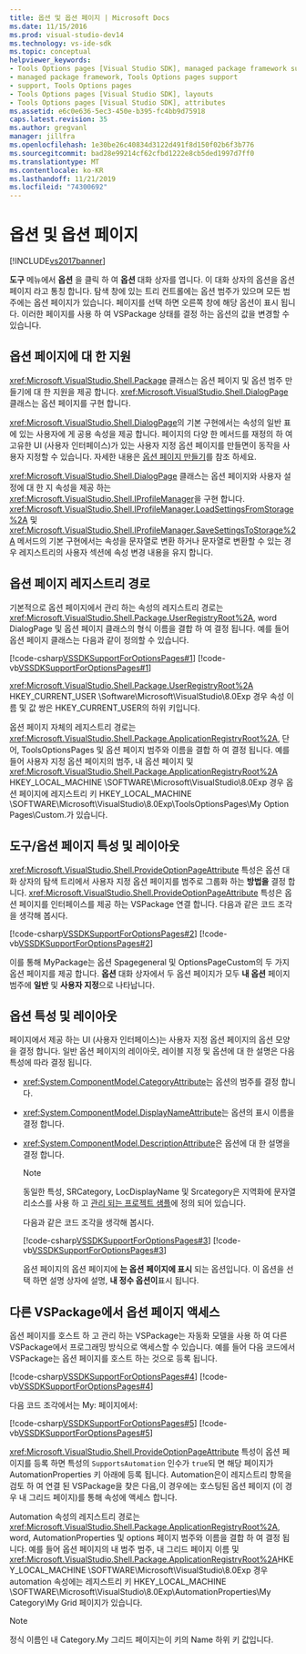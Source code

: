 ```yaml
---
title: 옵션 및 옵션 페이지 | Microsoft Docs
ms.date: 11/15/2016
ms.prod: visual-studio-dev14
ms.technology: vs-ide-sdk
ms.topic: conceptual
helpviewer_keywords:
- Tools Options pages [Visual Studio SDK], managed package framework support
- managed package framework, Tools Options pages support
- support, Tools Options pages
- Tools Options pages [Visual Studio SDK], layouts
- Tools Options pages [Visual Studio SDK], attributes
ms.assetid: e6c0e636-5ec3-450e-b395-fc4bb9d75918
caps.latest.revision: 35
ms.author: gregvanl
manager: jillfra
ms.openlocfilehash: 1e30be26c40834d3122d491f8d150f02b6f3b776
ms.sourcegitcommit: bad28e99214cf62cfbd1222e8cb5ded1997d7ff0
ms.translationtype: MT
ms.contentlocale: ko-KR
ms.lasthandoff: 11/21/2019
ms.locfileid: "74300692"
---
```

# <a name="options-and-options-pages"></a>옵션 및 옵션 페이지
[!INCLUDE[vs2017banner](../../includes/vs2017banner.md)]

**도구** 메뉴에서 **옵션** 을 클릭 하 여 **옵션** 대화 상자를 엽니다. 이 대화 상자의 옵션을 옵션 페이지 라고 통칭 합니다. 탐색 창에 있는 트리 컨트롤에는 옵션 범주가 있으며 모든 범주에는 옵션 페이지가 있습니다. 페이지를 선택 하면 오른쪽 창에 해당 옵션이 표시 됩니다. 이러한 페이지를 사용 하 여 VSPackage 상태를 결정 하는 옵션의 값을 변경할 수 있습니다.  
  
## <a name="support-for-options-pages"></a>옵션 페이지에 대 한 지원  
 <xref:Microsoft.VisualStudio.Shell.Package> 클래스는 옵션 페이지 및 옵션 범주 만들기에 대 한 지원을 제공 합니다. <xref:Microsoft.VisualStudio.Shell.DialogPage> 클래스는 옵션 페이지를 구현 합니다.  
  
 <xref:Microsoft.VisualStudio.Shell.DialogPage>의 기본 구현에서는 속성의 일반 표에 있는 사용자에 게 공용 속성을 제공 합니다. 페이지의 다양 한 메서드를 재정의 하 여 고유한 UI (사용자 인터페이스)가 있는 사용자 지정 옵션 페이지를 만들면이 동작을 사용자 지정할 수 있습니다. 자세한 내용은 [옵션 페이지 만들기](../../extensibility/creating-an-options-page.md)를 참조 하세요.  
  
 <xref:Microsoft.VisualStudio.Shell.DialogPage> 클래스는 옵션 페이지와 사용자 설정에 대 한 지 속성을 제공 하는 <xref:Microsoft.VisualStudio.Shell.IProfileManager>을 구현 합니다. <xref:Microsoft.VisualStudio.Shell.IProfileManager.LoadSettingsFromStorage%2A> 및 <xref:Microsoft.VisualStudio.Shell.IProfileManager.SaveSettingsToStorage%2A> 메서드의 기본 구현에서는 속성을 문자열로 변환 하거나 문자열로 변환할 수 있는 경우 레지스트리의 사용자 섹션에 속성 변경 내용을 유지 합니다.  
  
## <a name="options-page-registry-path"></a>옵션 페이지 레지스트리 경로  
 기본적으로 옵션 페이지에서 관리 하는 속성의 레지스트리 경로는 <xref:Microsoft.VisualStudio.Shell.Package.UserRegistryRoot%2A>, word DialogPage 및 옵션 페이지 클래스의 형식 이름을 결합 하 여 결정 됩니다. 예를 들어 옵션 페이지 클래스는 다음과 같이 정의할 수 있습니다.  
  
 [!code-csharp[VSSDKSupportForOptionsPages#1](../../snippets/csharp/VS_Snippets_VSSDK/vssdksupportforoptionspages/cs/vssdksupportforoptionspagespackage.cs#1)]
 [!code-vb[VSSDKSupportForOptionsPages#1](../../snippets/visualbasic/VS_Snippets_VSSDK/vssdksupportforoptionspages/vb/vssdksupportforoptionspagespackage.vb#1)]  
  
 <xref:Microsoft.VisualStudio.Shell.Package.UserRegistryRoot%2A> HKEY_CURRENT_USER \Software\Microsoft\VisualStudio\8.0Exp 경우 속성 이름 및 값 쌍은 HKEY_CURRENT_USER의 하위 키입니다.  
  
 옵션 페이지 자체의 레지스트리 경로는 <xref:Microsoft.VisualStudio.Shell.Package.ApplicationRegistryRoot%2A>, 단어, ToolsOptionsPages 및 옵션 페이지 범주와 이름을 결합 하 여 결정 됩니다. 예를 들어 사용자 지정 옵션 페이지의 범주, 내 옵션 페이지 및 <xref:Microsoft.VisualStudio.Shell.Package.ApplicationRegistryRoot%2A> HKEY_LOCAL_MACHINE \SOFTWARE\Microsoft\VisualStudio\8.0Exp 경우 옵션 페이지에 레지스트리 키 HKEY_LOCAL_MACHINE \SOFTWARE\Microsoft\VisualStudio\8.0Exp\ToolsOptionsPages\My Option Pages\Custom.가 있습니다.  
  
## <a name="toolsoptions-page-attributes-and-layout"></a>도구/옵션 페이지 특성 및 레이아웃  
 <xref:Microsoft.VisualStudio.Shell.ProvideOptionPageAttribute> 특성은 옵션 대화 상자의 탐색 트리에서 사용자 지정 옵션 페이지를 범주로 그룹화 하는 **방법을** 결정 합니다. <xref:Microsoft.VisualStudio.Shell.ProvideOptionPageAttribute> 특성은 옵션 페이지를 인터페이스를 제공 하는 VSPackage 연결 합니다. 다음과 같은 코드 조각을 생각해 봅시다.  
  
 [!code-csharp[VSSDKSupportForOptionsPages#2](../../snippets/csharp/VS_Snippets_VSSDK/vssdksupportforoptionspages/cs/vssdksupportforoptionspagespackage.cs#2)]
 [!code-vb[VSSDKSupportForOptionsPages#2](../../snippets/visualbasic/VS_Snippets_VSSDK/vssdksupportforoptionspages/vb/vssdksupportforoptionspagespackage.vb#2)]  
  
 이를 통해 MyPackage는 옵션 Spagegeneral 및 OptionsPageCustom의 두 가지 옵션 페이지를 제공 합니다. **옵션** 대화 상자에서 두 옵션 페이지가 모두 **내 옵션** 페이지 범주에 **일반** 및 **사용자 지정**으로 나타납니다.  
  
## <a name="option-attributes-and-layout"></a>옵션 특성 및 레이아웃  
 페이지에서 제공 하는 UI (사용자 인터페이스)는 사용자 지정 옵션 페이지의 옵션 모양을 결정 합니다. 일반 옵션 페이지의 레이아웃, 레이블 지정 및 옵션에 대 한 설명은 다음 특성에 따라 결정 됩니다.  
  
- <xref:System.ComponentModel.CategoryAttribute>는 옵션의 범주를 결정 합니다.  
  
- <xref:System.ComponentModel.DisplayNameAttribute>는 옵션의 표시 이름을 결정 합니다.  
  
- <xref:System.ComponentModel.DescriptionAttribute>은 옵션에 대 한 설명을 결정 합니다.  
  
  > [!NOTE]
  > 동일한 특성, SRCategory, LocDisplayName 및 Srcategory은 지역화에 문자열 리소스를 사용 하 고 [관리 되는 프로젝트 샘플](https://go.microsoft.com/fwlink/?LinkId=122774)에 정의 되어 있습니다.  
  
  다음과 같은 코드 조각을 생각해 봅시다.  
  
  [!code-csharp[VSSDKSupportForOptionsPages#3](../../snippets/csharp/VS_Snippets_VSSDK/vssdksupportforoptionspages/cs/optionspagecustom.cs#3)]
  [!code-vb[VSSDKSupportForOptionsPages#3](../../snippets/visualbasic/VS_Snippets_VSSDK/vssdksupportforoptionspages/vb/optionspagegeneral.vb#3)]  
  
  옵션 페이지의 옵션 페이지에 **는 옵션** **페이지에 표시** 되는 옵션입니다. 이 옵션을 선택 하면 설명 상자에 설명, **내 정수 옵션이**표시 됩니다.  
  
## <a name="accessing-options-pages-from-another-vspackage"></a>다른 VSPackage에서 옵션 페이지 액세스  
 옵션 페이지를 호스트 하 고 관리 하는 VSPackage는 자동화 모델을 사용 하 여 다른 VSPackage에서 프로그래밍 방식으로 액세스할 수 있습니다. 예를 들어 다음 코드에서 VSPackage는 옵션 페이지를 호스트 하는 것으로 등록 됩니다.  
  
 [!code-csharp[VSSDKSupportForOptionsPages#4](../../snippets/csharp/VS_Snippets_VSSDK/vssdksupportforoptionspages/cs/vssdksupportforoptionspagespackage.cs#4)]
 [!code-vb[VSSDKSupportForOptionsPages#4](../../snippets/visualbasic/VS_Snippets_VSSDK/vssdksupportforoptionspages/vb/vssdksupportforoptionspagespackage.vb#4)]  
  
 다음 코드 조각에서는 My: 페이지에서:  
  
 [!code-csharp[VSSDKSupportForOptionsPages#5](../../snippets/csharp/VS_Snippets_VSSDK/vssdksupportforoptionspages/cs/vssdksupportforoptionspagespackage.cs#5)]
 [!code-vb[VSSDKSupportForOptionsPages#5](../../snippets/visualbasic/VS_Snippets_VSSDK/vssdksupportforoptionspages/vb/vssdksupportforoptionspagespackage.vb#5)]  
  
 <xref:Microsoft.VisualStudio.Shell.ProvideOptionPageAttribute> 특성이 옵션 페이지를 등록 하면 특성의 `SupportsAutomation` 인수가 `true`되 면 해당 페이지가 AutomationProperties 키 아래에 등록 됩니다. Automation은이 레지스트리 항목을 검토 하 여 연결 된 VSPackage을 찾은 다음,이 경우에는 호스팅된 옵션 페이지 (이 경우 내 그리드 페이지)를 통해 속성에 액세스 합니다.  
  
 Automation 속성의 레지스트리 경로는 <xref:Microsoft.VisualStudio.Shell.Package.ApplicationRegistryRoot%2A>, word, AutomationProperties 및 options 페이지 범주와 이름을 결합 하 여 결정 됩니다. 예를 들어 옵션 페이지의 내 범주 범주, 내 그리드 페이지 이름 및 <xref:Microsoft.VisualStudio.Shell.Package.ApplicationRegistryRoot%2A>HKEY_LOCAL_MACHINE \SOFTWARE\Microsoft\VisualStudio\8.0Exp 경우 automation 속성에는 레지스트리 키 HKEY_LOCAL_MACHINE \SOFTWARE\Microsoft\VisualStudio\8.0Exp\AutomationProperties\My Category\My Grid 페이지가 있습니다.  
  
> [!NOTE]
> 정식 이름인 내 Category.My 그리드 페이지는이 키의 Name 하위 키 값입니다.
